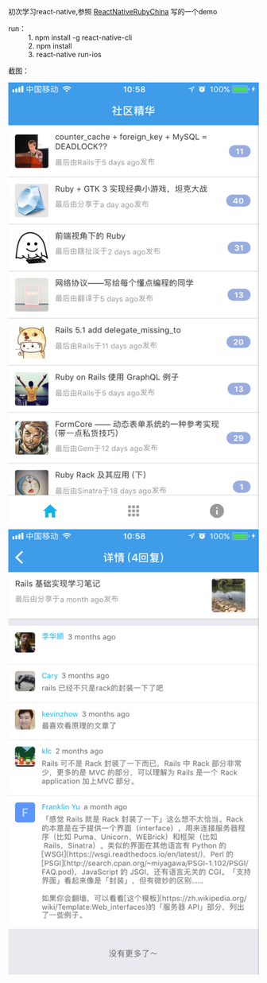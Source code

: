 <html>
  <div> 
    <p>初次学习react-native,参照
    <a href="https://github.com/henter/ReactNativeRubyChina">ReactNativeRubyChina</a> 写的一个demo
    </p>
  </div>
  <div>
  <dl>
    <dt>run：</dt>
    <dd>1. npm install -g react-native-cli</dd>
    <dd>2. npm install</dd>
    <dd>3. react-native run-ios</dd>
  </dl>
    <dl>
    <dt>截图：</dt>
  </dl>
</div>
<html>

![](https://github.com/rex11458/rubyChina/blob/master/images/FB23D675F9AADA601A61DFE39E89872E.png)
![](https://github.com/rex11458/rubyChina/blob/master/images/home.png)


